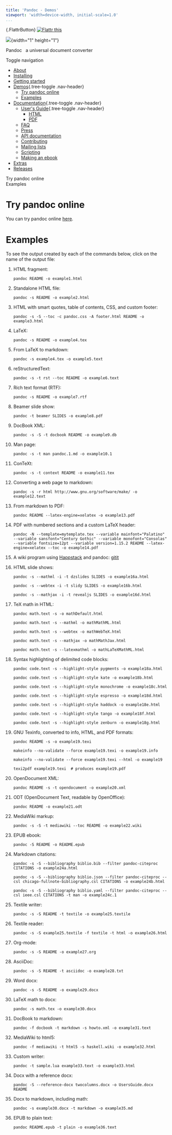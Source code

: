 ```yaml
---
title: 'Pandoc - Demos'
viewport: 'width=device-width, initial-scale=1.0'
...
```


<div id="doc" class="container-fluid">

<div id="flattr">

[](http://johnmacfarlane.net/pandoc){.FlattrButton}
[![Flattr
this](http://api.flattr.com/button/flattr-badge-large.png "Flattr this")](http://flattr.com/thing/936364/Pandoc)

</div>

<div id="paypal">

![](https://www.paypalobjects.com/en_US/i/scr/pixel.gif){width="1"
height="1"}

</div>

<span class="big">Pandoc</span>   <span class="small">a universal
document converter</span>
<div id="bd">

<div class="navbar-header">

<span class="sr-only">Toggle navigation</span> <span
class="icon-bar"></span> <span class="icon-bar"></span> <span
class="icon-bar"></span>

</div>

<div class="navbar-collapse collapse">

-   [About](index.html)
-   [Installing](installing.html)
-   [Getting started](getting-started.html)
-   [Demos](){.tree-toggle .nav-header}
    -   [Try pandoc online](try)
    -   [Examples](demos.html)
-   [Documentation](){.tree-toggle .nav-header}
    -   [User's Guide](){.tree-toggle .nav-header}
        -   [HTML](README.html)
        -   [PDF](README.pdf)
    -   [FAQ](faqs.html)
    -   [Press](press.html)
    -   [API documentation](http://hackage.haskell.org/package/pandoc)
    -   [Contributing](CONTRIBUTING.html)
    -   [Mailing lists](lists.html)
    -   [Scripting](scripting.html)
    -   [Making an ebook](epub.html)
-   [Extras](https://github.com/jgm/pandoc/wiki/Pandoc-Extras)
-   [Releases](releases.html)

</div>

<div id="toc">

-   [Try pandoc online](#try-pandoc-online)
-   [Examples](#examples)

</div>

<div class="row">

Try pandoc online
=================

You can try pandoc online [here](http://johnmacfarlane.net/pandoc/try).

Examples
========

To see the output created by each of the commands below, click on the
name of the output file:

1.  HTML fragment:

        pandoc README -o example1.html

2.  Standalone HTML file:

        pandoc -s README -o example2.html

3.  HTML with smart quotes, table of contents, CSS, and custom footer:

        pandoc -s -S --toc -c pandoc.css -A footer.html README -o example3.html

4.  LaTeX:

        pandoc -s README -o example4.tex

5.  From LaTeX to markdown:

        pandoc -s example4.tex -o example5.text

6.  reStructuredText:

        pandoc -s -t rst --toc README -o example6.text

7.  Rich text format (RTF):

        pandoc -s README -o example7.rtf

8.  Beamer slide show:

        pandoc -t beamer SLIDES -o example8.pdf

9.  DocBook XML:

        pandoc -s -S -t docbook README -o example9.db

10. Man page:

        pandoc -s -t man pandoc.1.md -o example10.1

11. ConTeXt:

        pandoc -s -t context README -o example11.tex

12. Converting a web page to markdown:

        pandoc -s -r html http://www.gnu.org/software/make/ -o example12.text

13. From markdown to PDF:

        pandoc README --latex-engine=xelatex -o example13.pdf

14. PDF with numbered sections and a custom LaTeX header:

        pandoc -N --template=mytemplate.tex --variable mainfont="Palatino" --variable sansfont="Century Gothic" --variable monofont="Consolas" --variable fontsize=12pt --variable version=1.15.2 README --latex-engine=xelatex --toc -o example14.pdf

15. A wiki program using [Happstack](http://happstack.com) and pandoc:
    [gitit](http://gitit.net)

16. HTML slide shows:

        pandoc -s --mathml -i -t dzslides SLIDES -o example16a.html

        pandoc -s --webtex -i -t slidy SLIDES -o example16b.html

        pandoc -s --mathjax -i -t revealjs SLIDES -o example16d.html

17. TeX math in HTML:

        pandoc math.text -s -o mathDefault.html

        pandoc math.text -s --mathml -o mathMathML.html

        pandoc math.text -s --webtex -o mathWebTeX.html

        pandoc math.text -s --mathjax -o mathMathJax.html

        pandoc math.text -s --latexmathml -o mathLaTeXMathML.html

18. Syntax highlighting of delimited code blocks:

        pandoc code.text -s --highlight-style pygments -o example18a.html

        pandoc code.text -s --highlight-style kate -o example18b.html

        pandoc code.text -s --highlight-style monochrome -o example18c.html

        pandoc code.text -s --highlight-style espresso -o example18d.html

        pandoc code.text -s --highlight-style haddock -o example18e.html

        pandoc code.text -s --highlight-style tango -o example18f.html

        pandoc code.text -s --highlight-style zenburn -o example18g.html

19. GNU Texinfo, converted to info, HTML, and PDF formats:

        pandoc README -s -o example19.texi

        makeinfo --no-validate --force example19.texi -o example19.info

        makeinfo --no-validate --force example19.texi --html -o example19

        texi2pdf example19.texi  # produces example19.pdf

20. OpenDocument XML:

        pandoc README -s -t opendocument -o example20.xml

21. ODT (OpenDocument Text, readable by OpenOffice):

        pandoc README -o example21.odt

22. MediaWiki markup:

        pandoc -s -S -t mediawiki --toc README -o example22.wiki

23. EPUB ebook:

        pandoc -S README -o README.epub

24. Markdown citations:

        pandoc -s -S --bibliography biblio.bib --filter pandoc-citeproc CITATIONS -o example24a.html

        pandoc -s -S --bibliography biblio.json --filter pandoc-citeproc --csl chicago-fullnote-bibliography.csl CITATIONS -o example24b.html

        pandoc -s -S --bibliography biblio.yaml --filter pandoc-citeproc --csl ieee.csl CITATIONS -t man -o example24c.1

25. Textile writer:

        pandoc -s -S README -t textile -o example25.textile

26. Textile reader:

        pandoc -s -S example25.textile -f textile -t html -o example26.html

27. Org-mode:

        pandoc -s -S README -o example27.org

28. AsciiDoc:

        pandoc -s -S README -t asciidoc -o example28.txt

29. Word docx:

        pandoc -s -S README -o example29.docx

30. LaTeX math to docx:

        pandoc -s math.tex -o example30.docx

31. DocBook to markdown:

        pandoc -f docbook -t markdown -s howto.xml -o example31.text

32. MediaWiki to html5:

        pandoc -f mediawiki -t html5 -s haskell.wiki -o example32.html

33. Custom writer:

        pandoc -t sample.lua example33.text -o example33.html

34. Docx with a reference docx:

        pandoc -S --reference-docx twocolumns.docx -o UsersGuide.docx README

35. Docx to markdown, including math:

        pandoc -s example30.docx -t markdown -o example35.md

36. EPUB to plain text:

        pandoc README.epub -t plain -o example36.text

</div>

</div>

</div>

